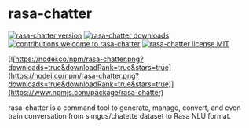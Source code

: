 # rasa-chatter

[![rasa-chatter version](https://img.shields.io/npm/v/rasa-chatter.svg)](https://www.npmjs.org/package/rasa-chatter) [![rasa-chatter downloads](https://img.shields.io/npm/dt/rasa-chatter.svg)](http://npm-stat.com/charts.html?package=rasa-chatter)
[![contributions welcome to rasa-chatter](https://img.shields.io/badge/contributions-welcome-brightgreen.svg?style=flat)](https://github.com/cendekia/rasa-chatter/issues) [![rasa-chatter license MIT](https://img.shields.io/npm/l/rasa-chatter.svg)](https://github.com/cendekia/rasa-chatter/blob/master/LICENSE)

[![https://nodei.co/npm/rasa-chatter.png?downloads=true&downloadRank=true&stars=true](https://nodei.co/npm/rasa-chatter.png?downloads=true&downloadRank=true&stars=true)](https://www.npmjs.com/package/rasa-chatter)

rasa-chatter is a command tool to generate, manage, convert, and even train conversation from simgus/chatette dataset to Rasa NLU format.
